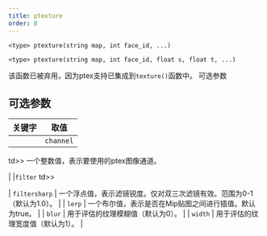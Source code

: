 ```yaml
---
title: ptexture
order: 8
---
```

`<type> ptexture(string map, int face_id, ...)`

`<type> ptexture(string map, int face_id, float s, float t, ...)`

该函数已被弃用，因为ptex支持已集成到`texture()`函数中。
可选参数

## 可选参数

| 关键字 | 取值 |
| --- | --- |
|  |`channel`
td>>
一个整数值，表示要使用的ptex图像通道。

|  |`filter`
td>>

| `filtersharp` | 一个浮点值，表示滤镜锐度。仅对双三次滤镜有效。范围为0-1（默认为1.0）。 |
| `lerp` | 一个布尔值，表示是否在Mip贴图之间进行插值。默认为true。 |
| `blur` | 用于评估的纹理模糊值（默认为0）。 |
| `width` | 用于评估的纹理宽度值（默认为1）。 |